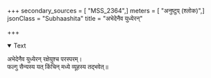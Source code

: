 +++
secondary_sources = [ "MSS_2364",]
meters = [ "अनुष्टुप् (श्लोक)",]
jsonClass = "Subhaashita"
title = "अभेदेनैव युध्येरन्"

+++

<details open><summary>Text</summary>

अभेदेनैव युध्येरन् रक्षेयुश्च परस्परम्।  
फल्गु सैन्यस्य यत् किंचिन् मध्ये व्यूहस्य तद्भवेत्॥
</details>
